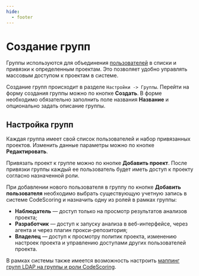 ```yaml
---
hide:
  - footer
---
```


# Создание групп

Группы используются для объединения [пользователей](/on-premise/how-to/users) в списки и привязки к определенным проектам. Это позволяет удобно управлять массовым доступом к проектам в системе.

Создание групп происходит в разделе `Настройки -> Группы`. Перейти на форму создания группы можно по кнопке **Создать**. В форме необходимо обязательно заполнить поле названия **Название** и опционально задать описание группы.

## Настройка групп

Каждая группа имеет свой список пользователей и набор привязанных проектов. Изменить данные параметры можно по кнопке **Редактировать**.

Привязать проект к группе можно по кнопке **Добавить проект**. После привязки группы каждый ее пользователь будет иметь доступ к проекту согласно назначенной роли.

При добавлении нового пользователя в группу по кнопке **Добавить пользователя** необходимо выбрать существующую учетную запись в системе CodeScoring и назначить одну из ролей в рамках группы:

- **Наблюдатель** — доступ только на просмотр результатов анализов проекта;
- **Разработчик** — доступ к запуску анализа в веб-интерфейсе, через агента и через плагин прокси-репозитория;
- **Владелец** — доступ к просмотру политик проекта, изменению настроек проекта и управлению доступами других пользователей проекта.

В рамках системы также имеется возможность настроить [маппинг групп LDAP на группы и роли CodeScoring](/on-premise/how-to/ldap-settings/#nldap-codescoring-mapping-groups).